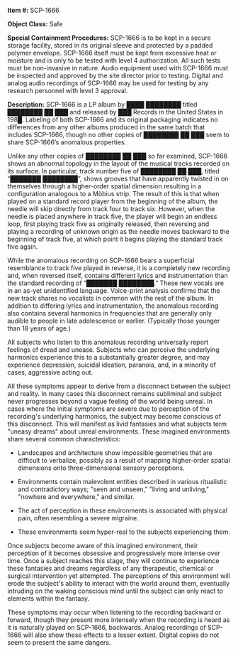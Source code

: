 **Item #:** SCP-1666

**Object Class:** Safe

**Special Containment Procedures:** SCP-1666 is to be kept in a secure storage facility, stored in its original sleeve and protected by a padded polymer envelope. SCP-1666 itself must be kept from excessive heat or moisture and is only to be tested with level 4 authorization. All such tests must be non-invasive in nature. Audio equipment used with SCP-1666 must be inspected and approved by the site director prior to testing. Digital and analog audio recordings of SCP-1666 may be used for testing by any research personnel with level 3 approval.

**Description:** SCP-1666 is a LP album by ████ ████████ titled ████████ ██ ███ and released by ███ Records in the United States in 198█. Labeling of both SCP-1666 and its original packaging indicates no differences from any other albums produced in the same batch that includes SCP-1666, though no other copies of ████████ ██ ███ seem to share SCP-1666’s anomalous properties.

Unlike any other copies of ████████ ██ ███ so far examined, SCP-1666 shows an abnormal topology in the layout of the musical tracks recorded on its surface. In particular, track number five of ████████ ██ ███, titled “███████ ████████”, shows grooves that have apparently twisted in on themselves through a higher-order spatial dimension resulting in a configuration analogous to a Möbius strip. The result of this is that when played on a standard record player from the beginning of the album, the needle will skip directly from track four to track six. However, when the needle is placed anywhere in track five, the player will begin an endless loop, first playing track five as originally released, then reversing and playing a recording of unknown origin as the needle moves backward to the beginning of track five, at which point it begins playing the standard track five again.

While the anomalous recording on SCP-1666 bears a superficial resemblance to track five played in reverse, it is a completely new recording and, when reversed itself, contains different lyrics and instrumentation than the standard recording of “███████ ████████.” These new vocals are in an as-yet unidentified language. Voice-print analysis confirms that the new track shares no vocalists in common with the rest of the album. In addition to differing lyrics and instrumentation, the anomalous recording also contains several harmonics in frequencies that are generally only audible to people in late adolescence or earlier. (Typically those younger than 18 years of age.)

All subjects who listen to this anomalous recording universally report feelings of dread and unease. Subjects who can perceive the underlying harmonics experience this to a substantially greater degree, and may experience depression, suicidal ideation, paranoia, and, in a minority of cases, aggressive acting out.

All these symptoms appear to derive from a disconnect between the subject and reality. In many cases this disconnect remains subliminal and subject never progresses beyond a vague feeling of the world being unreal. In cases where the initial symptoms are severe due to perception of the recording's underlying harmonics, the subject may become conscious of this disconnect. This will manifest as livid fantasies and what subjects term "uneasy dreams" about unreal environments. These imagined environments share several common characteristics:

*   Landscapes and architecture show impossible geometries that are difficult to verbalize, possibly as a result of mapping higher-order spatial dimensions onto three-dimensional sensory perceptions.

*   Environments contain malevolent entities described in various ritualistic and contradictory ways; "seen and unseen," "living and unliving," "nowhere and everywhere," and similar.

*   The act of perception in these environments is associated with physical pain, often resembling a severe migraine.

*   These environments seem hyper-real to the subjects experiencing them.

Once subjects become aware of this imagined environment, their perception of it becomes obsessive and progressively more intense over time. Once a subject reaches this stage, they will continue to experience these fantasies and dreams regardless of any therapeutic, chemical or surgical intervention yet attempted. The perceptions of this environment will erode the subject's ability to interact with the world around them, eventually intruding on the waking conscious mind until the subject can only react to elements within the fantasy.

These symptoms may occur when listening to the recording backward or forward, though they present more intensely when the recording is heard as it is naturally played on SCP-1666, backwards. Analog recordings of SCP-1666 will also show these effects to a lesser extent. Digital copies do not seem to present the same dangers.